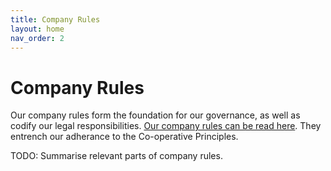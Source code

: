 ```yaml
---
title: Company Rules
layout: home
nav_order: 2
---
```


# Company Rules

Our company rules form the foundation for our governance, as well as codify our legal responsibilities. [Our company rules can be read here](https://github.com/OpenDataServices/our-company-rules). They entrench our adherance to the Co-operative Principles.

TODO: Summarise relevant parts of company rules.